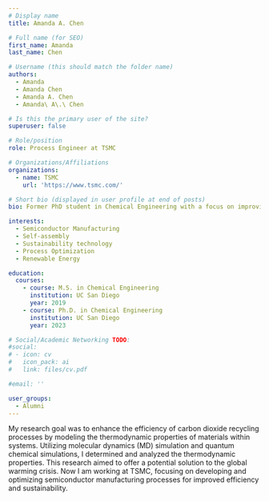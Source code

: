 ```yaml
---
# Display name
title: Amanda A. Chen

# Full name (for SEO)
first_name: Amanda
last_name: Chen

# Username (this should match the folder name)
authors:
  - Amanda
  - Amanda Chen
  - Amanda A. Chen
  - Amanda\ A\.\ Chen

# Is this the primary user of the site?
superuser: false

# Role/position
role: Process Engineer at TSMC

# Organizations/Affiliations
organizations:
  - name: TSMC
    url: 'https://www.tsmc.com/'

# Short bio (displayed in user profile at end of posts)
bio: Former PhD student in Chemical Engineering with a focus on improving molecular modeling techniques and simulating self-assembly processes. Now working at TSMC, focusing on developing and optimizing semiconductor manufacturing processes for improved efficiency and sustainability.

interests:
  - Semiconductor Manufacturing
  - Self-assembly
  - Sustainability technology
  - Process Optimization
  - Renewable Energy

education:
  courses:
    - course: M.S. in Chemical Engineering
      institution: UC San Diego
      year: 2019
    - course: Ph.D. in Chemical Engineering
      institution: UC San Diego
      year: 2023

# Social/Academic Networking TODO:
#social:
# - icon: cv
#   icon_pack: ai
#   link: files/cv.pdf

#email: ''

user_groups:
  - Alumni
---
```


My research goal was to enhance the efficiency of carbon dioxide recycling processes by modeling the thermodynamic properties of materials within systems. Utilizing molecular dynamics (MD) simulation and quantum chemical simulations, I determined and analyzed the thermodynamic properties. This research aimed to offer a potential solution to the global warming crisis. Now I am working at TSMC, focusing on developing and optimizing semiconductor manufacturing processes for improved efficiency and sustainability.